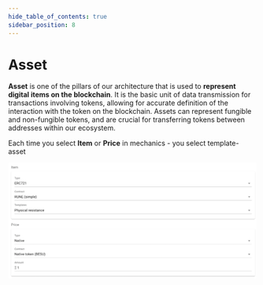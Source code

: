 ```yaml
---
hide_table_of_contents: true
sidebar_position: 8
---
```


# Asset

**Asset** is one of the pillars of our architecture that is used to **represent digital items on the blockchain**.
It is the basic unit of data transmission for transactions involving tokens, allowing for accurate definition of the
interaction with the token on the blockchain. Assets can represent fungible and non-fungible tokens, and are crucial for
transferring tokens between addresses within our ecosystem.

Each time you select **Item** or **Price** in mechanics - you select template-asset

![](/img/admin/miscellaneous/asset.png)
